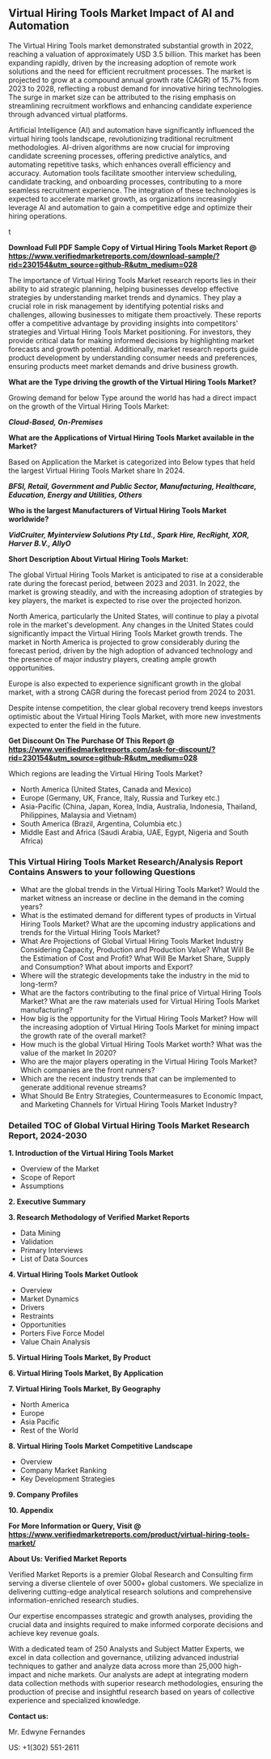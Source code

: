 <h2>Virtual Hiring Tools Market Impact of AI and Automation</h2><p>The Virtual Hiring Tools market demonstrated substantial growth in 2022, reaching a valuation of approximately USD 3.5 billion. This market has been expanding rapidly, driven by the increasing adoption of remote work solutions and the need for efficient recruitment processes. The market is projected to grow at a compound annual growth rate (CAGR) of 15.7% from 2023 to 2028, reflecting a robust demand for innovative hiring technologies. The surge in market size can be attributed to the rising emphasis on streamlining recruitment workflows and enhancing candidate experience through advanced virtual platforms.</p><p>Artificial Intelligence (AI) and automation have significantly influenced the virtual hiring tools landscape, revolutionizing traditional recruitment methodologies. AI-driven algorithms are now crucial for improving candidate screening processes, offering predictive analytics, and automating repetitive tasks, which enhances overall efficiency and accuracy. Automation tools facilitate smoother interview scheduling, candidate tracking, and onboarding processes, contributing to a more seamless recruitment experience. The integration of these technologies is expected to accelerate market growth, as organizations increasingly leverage AI and automation to gain a competitive edge and optimize their hiring operations.</p>t</p><p id="" class=""><strong>Download Full PDF Sample Copy of Virtual Hiring Tools Market Report @ <a href="https://www.verifiedmarketreports.com/download-sample/?rid=230154&utm_source=github-R&utm_medium=028" target="_blank">https://www.verifiedmarketreports.com/download-sample/?rid=230154&utm_source=github-R&utm_medium=028</a></strong></p><p>The importance of&nbsp;Virtual Hiring Tools Market research reports lies in their ability to aid strategic planning, helping businesses develop effective strategies by understanding market trends and dynamics. They play a crucial role in risk management by identifying potential risks and challenges, allowing businesses to mitigate them proactively. These reports offer a competitive advantage by providing insights into competitors' strategies and Virtual Hiring Tools Market positioning. For investors, they provide critical data for making informed decisions by highlighting market forecasts and growth potential. Additionally, market research reports guide product development by understanding consumer needs and preferences, ensuring products meet market demands and drive business growth.</p><p><strong>What are the&nbsp;Type driving the growth of the Virtual Hiring Tools Market?</strong></p><p id="" class="">Growing demand for below Type around the world has had a direct impact on the growth of the Virtual Hiring Tools Market:</p><em><strong>Cloud-Based, On-Premises</strong></em></p><strong>What are the&nbsp;Applications&nbsp;of Virtual Hiring Tools Market available in the Market?</strong></p><p id="" class="">Based on Application the Market is categorized into Below types that held the largest Virtual Hiring Tools Market share In 2024.</p><em><strong>BFSI, Retail, Government and Public Sector, Manufacturing, Healthcare, Education, Energy and Utilities, Others</strong></em></p><strong>Who is the largest Manufacturers of Virtual Hiring Tools Market worldwide?</strong></p><p><em><strong>VidCruiter, Myinterview Solutions Pty Ltd., Spark Hire, RecRight, XOR, Harver B.V., AllyO</strong></em></p><p id="" class=""><strong>Short Description About Virtual Hiring Tools Market:</strong></p><p>The global Virtual Hiring Tools Market is anticipated to rise at a considerable rate during the forecast period, between 2023 and 2031. In 2022, the market is growing steadily, and with the increasing adoption of strategies by key players, the market is expected to rise over the projected horizon.</p><p>North America, particularly the United States, will continue to play a pivotal role in the market's development. Any changes in the United States could significantly impact the Virtual Hiring Tools Market growth trends. The market in North America is projected to grow considerably during the forecast period, driven by the high adoption of advanced technology and the presence of major industry players, creating ample growth opportunities.</p><p>Europe is also expected to experience significant growth in the global market, with a strong CAGR during the forecast period from 2024 to 2031.</p><p>Despite intense competition, the clear global recovery trend keeps investors optimistic about the Virtual Hiring Tools Market, with more new investments expected to enter the field in the future.</p><p id="" class=""><strong>Get Discount On The Purchase Of This Report @ <a href="https://www.verifiedmarketreports.com/ask-for-discount/?rid=230154&utm_source=github-R&utm_medium=028" target="_blank">https://www.verifiedmarketreports.com/ask-for-discount/?rid=230154&utm_source=github-R&utm_medium=028</a></strong></p>Which regions are leading the Virtual Hiring Tools Market?</p><ul><li>North America (United States, Canada and Mexico)</li><li>Europe (Germany, UK, France, Italy, Russia and Turkey etc.)</li><li>Asia-Pacific (China, Japan, Korea, India, Australia, Indonesia, Thailand, Philippines, Malaysia and Vietnam)</li><li>South America (Brazil, Argentina, Columbia etc.)</li><li>Middle East and Africa (Saudi Arabia, UAE, Egypt, Nigeria and South Africa)</li></ul><h3 id="" class="">This Virtual Hiring Tools Market Research/Analysis Report Contains Answers to your following Questions</h3><ul><li>What are the global trends in the Virtual Hiring Tools Market? Would the market witness an increase or decline in the demand in the coming years?</li><li>What is the estimated demand for different types of products in Virtual Hiring Tools Market? What are the upcoming industry applications and trends for the Virtual Hiring Tools Market?</li><li>What Are Projections of Global Virtual Hiring Tools Market Industry Considering Capacity, Production and Production Value? What Will Be the Estimation of Cost and Profit? What Will Be Market Share, Supply and Consumption? What about imports and Export?</li><li>Where will the strategic developments take the industry in the mid to long-term?</li><li>What are the factors contributing to the final price of Virtual Hiring Tools Market? What are the raw materials used for Virtual Hiring Tools Market manufacturing?</li><li>How big is the opportunity for the Virtual Hiring Tools Market? How will the increasing adoption of Virtual Hiring Tools Market for mining impact the growth rate of the overall market?</li><li>How much is the global Virtual Hiring Tools Market worth? What was the value of the market In 2020?</li><li>Who are the major players operating in the Virtual Hiring Tools Market? Which companies are the front runners?</li><li>Which are the recent industry trends that can be implemented to generate additional revenue streams?</li><li>What Should Be Entry Strategies, Countermeasures to Economic Impact, and Marketing Channels for Virtual Hiring Tools Market Industry?</li></ul><h3 id="" class="">Detailed TOC of Global Virtual Hiring Tools Market Research Report, 2024-2030</h3><p id="" class=""><strong>1. Introduction of the Virtual Hiring Tools Market</strong></p><ul><li>Overview of the Market</li><li>Scope of Report</li><li>Assumptions</li></ul><p id="" class=""><strong>2. Executive Summary</strong></p><p id="" class=""><strong>3. Research Methodology of Verified Market Reports</strong></p><ul><li>Data Mining</li><li>Validation</li><li>Primary Interviews</li><li>List of Data Sources</li></ul><p id="" class=""><strong>4. Virtual Hiring Tools Market Outlook</strong></p><ul><li>Overview</li><li>Market Dynamics</li><li>Drivers</li><li>Restraints</li><li>Opportunities</li><li>Porters Five Force Model</li><li>Value Chain Analysis</li></ul><p id="" class=""><strong>5. Virtual Hiring Tools Market, By Product</strong></p><p id="" class=""><strong>6. Virtual Hiring Tools Market, By Application</strong></p><p id="" class=""><strong>7. Virtual Hiring Tools Market, By Geography</strong></p><ul><li>North America</li><li>Europe</li><li>Asia Pacific</li><li>Rest of the World</li></ul><p id="" class=""><strong>8. Virtual Hiring Tools Market Competitive Landscape</strong></p><ul><li>Overview</li><li>Company Market Ranking</li><li>Key Development Strategies</li></ul><p id="" class=""><strong>9. Company Profiles</strong></p><p id="" class=""><strong>10. Appendix</strong></p><p id="" class=""><strong>For More Information or Query, Visit @ <a href="https://www.verifiedmarketreports.com/product/virtual-hiring-tools-market/" target="_blank">https://www.verifiedmarketreports.com/product/virtual-hiring-tools-market/</a></strong></p><p id="" class=""><strong>About Us: Verified Market Reports</strong></p><p id="" class="">Verified Market Reports is a premier Global Research and Consulting firm serving a diverse clientele of over 5000+ global customers. We specialize in delivering cutting-edge analytical research solutions and comprehensive information-enriched research studies.</p><p id="" class="">Our expertise encompasses strategic and growth analyses, providing the crucial data and insights required to make informed corporate decisions and achieve key revenue goals.</p><p id="" class="">With a dedicated team of 250 Analysts and Subject Matter Experts, we excel in data collection and governance, utilizing advanced industrial techniques to gather and analyze data across more than 25,000 high-impact and niche markets. Our analysts are adept at integrating modern data collection methods with superior research methodologies, ensuring the production of precise and insightful research based on years of collective experience and specialized knowledge.</p><p id="" class=""><strong>Contact us:</strong></p><p id="" class="">Mr. Edwyne Fernandes</p><p id="" class="">US: +1(302) 551-2611</p>